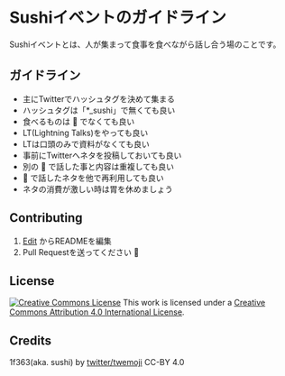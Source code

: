 # Sushiイベントのガイドライン

Sushiイベントとは、人が集まって食事を食べながら話し合う場のことです。

## ガイドライン

- 主にTwitterでハッシュタグを決めて集まる
- ハッシュタグは「*_sushi」で無くても良い
- 食べるものは :sushi: でなくても良い
- LT(Lightning Talks)をやっても良い
- LTは口頭のみで資料がなくても良い
- 事前にTwitterへネタを投稿しておいても良い
- 別の :sushi: で話した事と内容は重複しても良い
- :sushi: で話したネタを他で再利用しても良い
- ネタの消費が激しい時は胃を休めましょう

## Contributing

1. [Edit](https://github.com/meta-sushi/guideline/edit/master/README.md) からREADMEを編集
2. Pull Requestを送ってください :tada:

## License

[![Creative Commons License](https://i.creativecommons.org/l/by/4.0/88x31.png)](http://creativecommons.org/licenses/by/4.0/)
This work is licensed under a [Creative Commons Attribution 4.0 International License](http://creativecommons.org/licenses/by/4.0/).

## Credits

1f363(aka. sushi) by [twitter/twemoji](https://github.com/twitter/twemoji "twitter/twemoji") CC-BY 4.0

